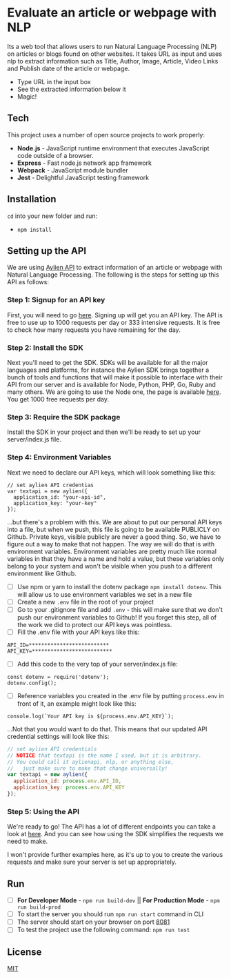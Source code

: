 # Evaluate an article or webpage with NLP

Its a web tool that allows users to run Natural Language Processing (NLP) on articles or blogs found on other websites. It takes URL as input and uses nlp to extract information such as Title, Author, Image, Article, Video Links and Publish date of the article or webpage.

  - Type URL in the input box
  - See the extracted information below it
  - Magic!

## Tech

This project uses a number of open source projects to work properly:

* **Node.js** - JavaScript runtime environment that executes JavaScript code outside of a browser.
* **Express** - Fast node.js network app framework
* **Webpack** - JavaScript module bundler
* **Jest** - Delightful JavaScript testing framework


## Installation

`cd` into your new folder and run:
- `npm install`

## Setting up the API

We are using [Aylien API]("https://aylien.com/") to extract information of an article or webpage with Natural Language Processing. The following is the steps for setting up this API as follows:

### Step 1: Signup for an API key
First, you will need to go [here](https://developer.aylien.com/signup). Signing up will get you an API key. The API is free to use up to 1000 requests per day or 333 intensive requests. It is free to check how many requests you have remaining for the day.

### Step 2: Install the SDK
Next you'll need to get the SDK. SDKs will be available for all the major languages and platforms, for instance the Aylien SDK brings together a bunch of tools and functions that will make it possible to interface with their API from our server and is available for Node, Python, PHP, Go, Ruby and many others. We are going to use the Node one, the page is available [here](https://docs.aylien.com/textapi/sdks/#sdks). You get 1000 free requests per day.

### Step 3: Require the SDK package
Install the SDK in your project and then we'll be ready to set up your server/index.js file.

### Step 4: Environment Variables
Next we need to declare our API keys, which will look something like this:
```
// set aylien API credentias
var textapi = new aylien({
  application_id: "your-api-id",
  application_key: "your-key"
});
```

...but there's a problem with this. We are about to put our personal API keys into a file, but when we push, this file is going to be available PUBLICLY on Github. Private keys, visible publicly are never a good thing. So, we have to figure out a way to make that not happen. The way we will do that is with environment variables. Environment variables are pretty much like normal variables in that they have a name and hold a value, but these variables only belong to your system and won't be visible when you push to a different environment like Github.

- [ ] Use npm or yarn to install the dotenv package ```npm install dotenv```. This will allow us to use environment variables we set in a new file
- [ ] Create a new ```.env``` file in the root of your project
- [ ] Go to your .gitignore file and add ```.env``` - this will make sure that we don't push our environment variables to Github! If you forget this step, all of the work we did to protect our API keys was pointless.
- [ ] Fill the .env file with your API keys like this:
```
API_ID=**************************
API_KEY=**************************
```
- [ ] Add this code to the very top of your server/index.js file:
```
const dotenv = require('dotenv');
dotenv.config();
```
- [ ] Reference variables you created in the .env file by putting ```process.env``` in front of it, an example might look like this:
```
console.log(`Your API key is ${process.env.API_KEY}`);
```
...Not that you would want to do that. This means that our updated API credential settings will look like this:
```javascript
// set aylien API credentials
// NOTICE that textapi is the name I used, but it is arbitrary.
// You could call it aylienapi, nlp, or anything else,
//   just make sure to make that change universally!
var textapi = new aylien({
  application_id: process.env.API_ID,
  application_key: process.env.API_KEY
});
```

### Step 5: Using the API

We're ready to go! The API has a lot of different endpoints you can take a look at [here](https://docs.aylien.com/textapi/endpoints/#api-endpoints). And you can see how using the SDK simplifies the requests we need to make.

I won't provide further examples here, as it's up to you to create the various requests and make sure your server is set up appropriately.

## Run

- [ ]  **For Developer Mode** - `npm run build-dev`  ||  **For Production Mode** - `npm run build-prod`
- [ ] To start the server you should run `npm run start` command in CLI
- [ ] The server should start on your browser on port [8081]('http://localhost:8081/')
- [ ] To test the project use the following command: `npm run test`

## License
[MIT](LICENSE)

